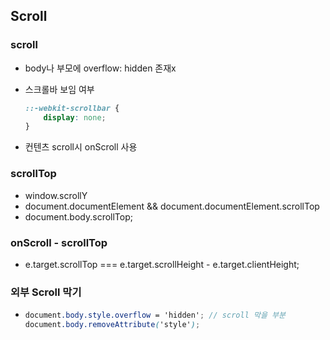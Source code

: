 ## Scroll

### scroll

- body나 부모에 overflow: hidden 존재x

- 스크롤바 보임 여부

  ```scss
  ::-webkit-scrollbar {
      display: none;
  }
  ```

- 컨텐츠 scroll시 onScroll 사용



### scrollTop

- window.scrollY 
- document.documentElement && document.documentElement.scrollTop
- document.body.scrollTop;



### onScroll - scrollTop

- e.target.scrollTop === e.target.scrollHeight - e.target.clientHeight;



### 외부 Scroll 막기

- ```scss
  document.body.style.overflow = 'hidden'; // scroll 막을 부분
  document.body.removeAttribute('style');
  ```